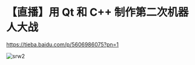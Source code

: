 # 【直播】用 Qt 和 C++ 制作第二次机器人大战
https://tieba.baidu.com/p/5606986075?pn=1

![srw2](http://wx4.sinaimg.cn/large/6958b27dgy1g3botod0xxj20sc0midjm.jpg)
